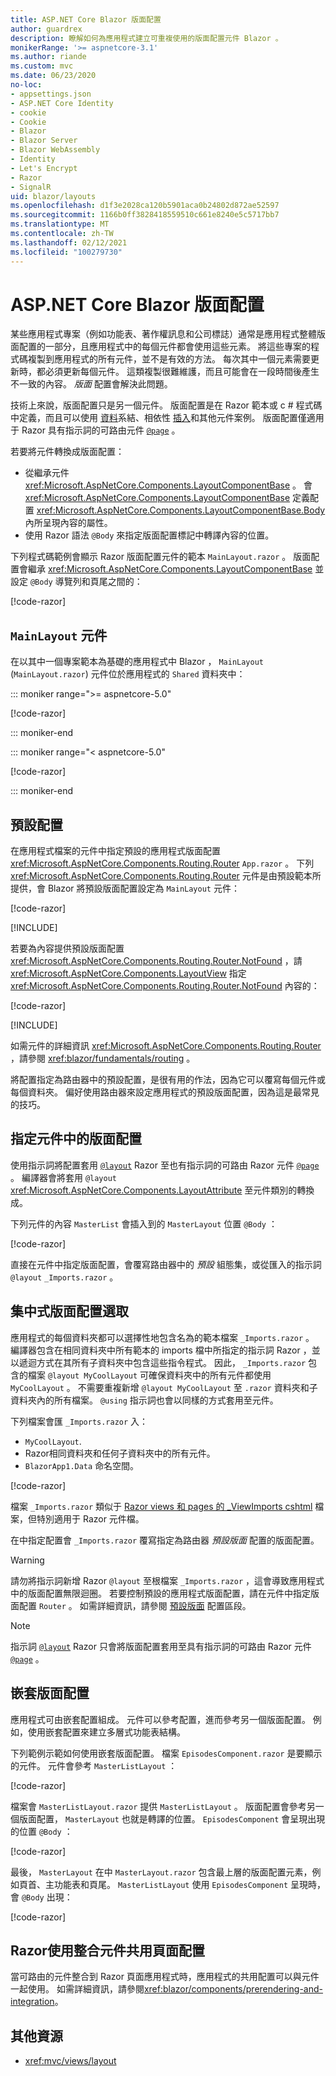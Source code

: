 ```yaml
---
title: ASP.NET Core Blazor 版面配置
author: guardrex
description: 瞭解如何為應用程式建立可重複使用的版面配置元件 Blazor 。
monikerRange: '>= aspnetcore-3.1'
ms.author: riande
ms.custom: mvc
ms.date: 06/23/2020
no-loc:
- appsettings.json
- ASP.NET Core Identity
- cookie
- Cookie
- Blazor
- Blazor Server
- Blazor WebAssembly
- Identity
- Let's Encrypt
- Razor
- SignalR
uid: blazor/layouts
ms.openlocfilehash: d1f3e2028ca120b5901aca0b24802d872ae52597
ms.sourcegitcommit: 1166b0ff3828418559510c661e8240e5c5717bb7
ms.translationtype: MT
ms.contentlocale: zh-TW
ms.lasthandoff: 02/12/2021
ms.locfileid: "100279730"
---
```

# <a name="aspnet-core-blazor-layouts"></a>ASP.NET Core Blazor 版面配置

某些應用程式專案（例如功能表、著作權訊息和公司標誌）通常是應用程式整體版面配置的一部分，且應用程式中的每個元件都會使用這些元素。 將這些專案的程式碼複製到應用程式的所有元件，並不是有效的方法。 每次其中一個元素需要更新時，都必須更新每個元件。 這類複製很難維護，而且可能會在一段時間後產生不一致的內容。 *版面* 配置會解決此問題。

技術上來說，版面配置只是另一個元件。 版面配置是在 Razor 範本或 c # 程式碼中定義，而且可以使用 [資料](xref:blazor/components/data-binding)系結、相依性 [插入](xref:blazor/fundamentals/dependency-injection)和其他元件案例。 版面配置僅適用于 Razor 具有指示詞的可路由元件 [`@page`](xref:mvc/views/razor#page) 。

若要將元件轉換成版面配置：

* 從繼承元件 <xref:Microsoft.AspNetCore.Components.LayoutComponentBase> 。 會 <xref:Microsoft.AspNetCore.Components.LayoutComponentBase> 定義配置 <xref:Microsoft.AspNetCore.Components.LayoutComponentBase.Body> 內所呈現內容的屬性。
* 使用 Razor 語法 `@Body` 來指定版面配置標記中轉譯內容的位置。

下列程式碼範例會顯示 Razor 版面配置元件的範本 `MainLayout.razor` 。 版面配置會繼承 <xref:Microsoft.AspNetCore.Components.LayoutComponentBase> 並設定 `@Body` 導覽列和頁尾之間的：

[!code-razor[](layouts/sample_snapshot/3.x/MainLayout.razor)]

## <a name="mainlayout-component"></a>`MainLayout` 元件

在以其中一個專案範本為基礎的應用程式中 Blazor ， `MainLayout` (`MainLayout.razor`) 元件位於應用程式的 `Shared` 資料夾中：

::: moniker range=">= aspnetcore-5.0"

[!code-razor[](./common/samples/5.x/BlazorWebAssemblySample/Shared/MainLayout.razor)]

::: moniker-end

::: moniker range="< aspnetcore-5.0"

[!code-razor[](./common/samples/3.x/BlazorWebAssemblySample/Shared/MainLayout.razor)]

::: moniker-end

## <a name="default-layout"></a>預設配置

在應用程式檔案的元件中指定預設的應用程式版面配置 <xref:Microsoft.AspNetCore.Components.Routing.Router> `App.razor` 。 下列 <xref:Microsoft.AspNetCore.Components.Routing.Router> 元件是由預設範本所提供，會 Blazor 將預設版面配置設定為 `MainLayout` 元件：

[!code-razor[](layouts/sample_snapshot/3.x/App1.razor?highlight=3)]

[!INCLUDE[](~/blazor/includes/prefer-exact-matches.md)]

若要為內容提供預設版面配置 <xref:Microsoft.AspNetCore.Components.Routing.Router.NotFound> ，請 <xref:Microsoft.AspNetCore.Components.LayoutView> 指定 <xref:Microsoft.AspNetCore.Components.Routing.Router.NotFound> 內容的：

[!code-razor[](layouts/sample_snapshot/3.x/App2.razor?highlight=6-9)]

[!INCLUDE[](~/blazor/includes/prefer-exact-matches.md)]

如需元件的詳細資訊 <xref:Microsoft.AspNetCore.Components.Routing.Router> ，請參閱 <xref:blazor/fundamentals/routing> 。

將配置指定為路由器中的預設配置，是很有用的作法，因為它可以覆寫每個元件或每個資料夾。 偏好使用路由器來設定應用程式的預設版面配置，因為這是最常見的技巧。

## <a name="specify-a-layout-in-a-component"></a>指定元件中的版面配置

使用指示詞將配置套用 [`@layout`](xref:mvc/views/razor#layout) Razor 至也有指示詞的可路由 Razor 元件 [`@page`](xref:mvc/views/razor#page) 。 編譯器會將套用 `@layout` <xref:Microsoft.AspNetCore.Components.LayoutAttribute> 至元件類別的轉換成。

下列元件的內容 `MasterList` 會插入到的 `MasterLayout` 位置 `@Body` ：

[!code-razor[](layouts/sample_snapshot/3.x/MasterList.razor?highlight=1)]

直接在元件中指定版面配置，會覆寫路由器中的 *預設* 組態集，或從匯入的指示詞 `@layout` `_Imports.razor` 。

## <a name="centralized-layout-selection"></a>集中式版面配置選取

應用程式的每個資料夾都可以選擇性地包含名為的範本檔案 `_Imports.razor` 。 編譯器包含在相同資料夾中所有範本的 imports 檔中所指定的指示詞 Razor ，並以遞迴方式在其所有子資料夾中包含這些指令程式。 因此， `_Imports.razor` 包含的檔案 `@layout MyCoolLayout` 可確保資料夾中的所有元件都使用 `MyCoolLayout` 。 不需要重複新增 `@layout MyCoolLayout` 至 `.razor` 資料夾和子資料夾內的所有檔案。 `@using` 指示詞也會以同樣的方式套用至元件。

下列檔案會匯 `_Imports.razor` 入：

* `MyCoolLayout`.
* Razor相同資料夾和任何子資料夾中的所有元件。
* `BlazorApp1.Data` 命名空間。
 
[!code-razor[](layouts/sample_snapshot/3.x/_Imports.razor)]

檔案 `_Imports.razor` 類似于 [ Razor views 和 pages 的 _ViewImports cshtml](xref:mvc/views/layout#importing-shared-directives) 檔案，但特別適用于 Razor 元件檔。

在中指定配置會 `_Imports.razor` 覆寫指定為路由器 *預設版面* 配置的版面配置。

> [!WARNING]
> 請勿將指示詞新增 Razor `@layout` 至根檔案 `_Imports.razor` ，這會導致應用程式中的版面配置無限迴圈。 若要控制預設的應用程式版面配置，請在元件中指定版面配置 `Router` 。 如需詳細資訊，請參閱 [預設版面](#default-layout) 配置區段。

> [!NOTE]
> 指示詞 [`@layout`](xref:mvc/views/razor#layout) Razor 只會將版面配置套用至具有指示詞的可路由 Razor 元件 [`@page`](xref:mvc/views/razor#page) 。

## <a name="nested-layouts"></a>嵌套版面配置

應用程式可由嵌套配置組成。 元件可以參考配置，進而參考另一個版面配置。 例如，使用嵌套配置來建立多層式功能表結構。

下列範例示範如何使用嵌套版面配置。 檔案 `EpisodesComponent.razor` 是要顯示的元件。 元件會參考 `MasterListLayout` ：

[!code-razor[](layouts/sample_snapshot/3.x/EpisodesComponent.razor?highlight=1)]

檔案會 `MasterListLayout.razor` 提供 `MasterListLayout` 。 版面配置會參考另一個版面配置， `MasterLayout` 也就是轉譯的位置。 `EpisodesComponent` 會呈現出現的位置 `@Body` ：

[!code-razor[](layouts/sample_snapshot/3.x/MasterListLayout.razor?highlight=1,9)]

最後， `MasterLayout` 在中 `MasterLayout.razor` 包含最上層的版面配置元素，例如頁首、主功能表和頁尾。 `MasterListLayout` 使用 `EpisodesComponent` 呈現時，會 `@Body` 出現：

[!code-razor[](layouts/sample_snapshot/3.x/MasterLayout.razor?highlight=6)]

## <a name="share-a-razor-pages-layout-with-integrated-components"></a>Razor使用整合元件共用頁面配置

當可路由的元件整合到 Razor 頁面應用程式時，應用程式的共用配置可以與元件一起使用。 如需詳細資訊，請參閱<xref:blazor/components/prerendering-and-integration>。

## <a name="additional-resources"></a>其他資源

* <xref:mvc/views/layout>

